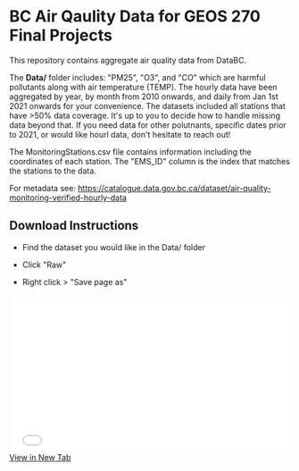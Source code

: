 # BC Air Qaulity Data for GEOS 270 Final Projects

This repository contains aggregate air quality data from DataBC.  

The **Data/** folder includes: "PM25", "O3", and "CO" which are harmful pollutants along with air temperature (TEMP).  The hourly data have been aggregated by year, by month from 2010 onwards, and daily from Jan 1st 2021 onwards for your convenience.  The datasets included all stations that have >50% data coverage. It's up to you to decide how to handle missing data beyond that.  If you need data for other polutnants, specific dates prior to 2021, or would like hourl data, don't hesitate to reach out!

The MonitoringStations.csv file contains information including the coordinates of each station.  The "EMS_ID" column is the index that matches the stations to the data.

For metadata see: https://catalogue.data.gov.bc.ca/dataset/air-quality-monitoring-verified-hourly-data


## Download Instructions

* Find the dataset you would like in the Data/ folder

* Click "Raw"

* Right click > "Save page as"


<div style="overflow: hidden;
  padding-top: 56.25%;
  position: relative">
  <iframe src="docs/content/Air_Quality_Download.mp4" title="Processes" scrolling="no" frameborder="0"
    style="border: 0;
   height: 100%;
   left: 0;
   position: absolute;
   top: 0;
   width: 100%;">
   <p>Your browser does not support iframes.</p>
 </iframe>
</div>
<a href="docs/content/Air_Quality_Download.mp4" target="_blank">View in New Tab</a>
